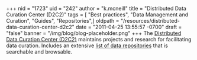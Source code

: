 +++
nid = "1723"
uid = "242"
author = "k.mcneill"
title = "Distributed Data Curation Center (D2C2)"
tags = [ "Best practices", "Data Management and Curation", "Guides", "Repositories",]
oldpath = "/resources/distributed-data-curation-center-d2c2"
date = "2011-04-25 13:55:57 -0700"
draft = "false"
banner = "/img/blog/blog-placeholder.png"
+++
The [Distributed Data Curation Center
(D2C2)](http://d2c2.lib.purdue.edu/) maintains projects and research for
facilitating data curation. Includes an extensive [list of data
repositories](http://databib.org/) that is searchable and browsable.
